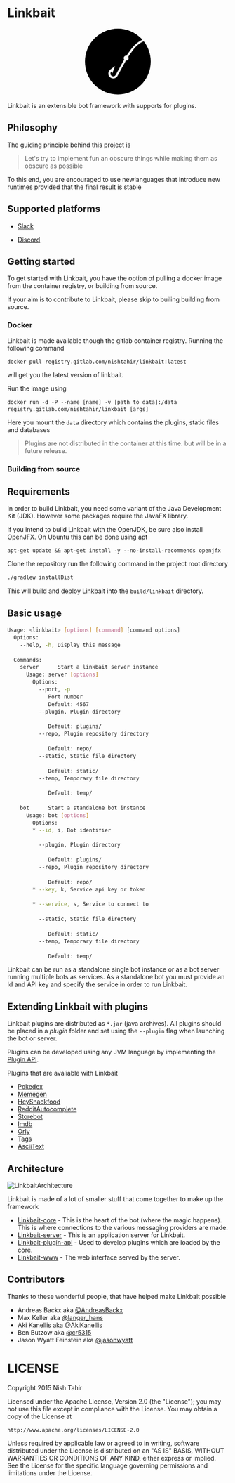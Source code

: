 
# Linkbait

<p align="center">
    <img width="150px" height="150px" style="border-radius:50%" src="./artwork/logo.png"/>
</p>


Linkbait is an extensible bot framework with supports for plugins.

## Philosophy

The guiding principle behind this project is 

> Let's try to implement fun an obscure things while making them as obscure as possible

To this end, you are encouraged to use newlanguages that introduce new runtimes provided 
that the final result is stable

## Supported platforms

* [Slack](https://slack.com/)

* [Discord](https://discordapp.com/)

## Getting started

To get started with Linkbait, you have the option of pulling a docker image from the
container registry, or building from source.

If your aim is to contribute to Linkbait, please skip to builing building from source.

### Docker

Linkbait is made available though the gitlab container registry. Running the following command

```
docker pull registry.gitlab.com/nishtahir/linkbait:latest
```
will get you the latest version of linkbait.

Run the image using

```
docker run -d -P --name [name] -v [path to data]:/data registry.gitlab.com/nishtahir/linkbait [args] 
```

Here you mount the `data` directory which contains the plugins, static files and databases

> Plugins are not distributed in the container at this time. but will be in a future release.

### Building from source

## Requirements

In order to build Linkbait, you need some variant of the Java Development Kit (JDK). However some packages require
the JavaFX library.

If you intend to build Linkbait with the OpenJDK, be sure also install OpenJFX. On Ubuntu this can be done using apt

```
apt-get update && apt-get install -y --no-install-recommends openjfx
```

Clone the repository run the following command in the project root directory

``` sh
./gradlew installDist
```

This will build and deploy Linkbait into the `build/linkbait` directory.

## Basic usage

``` sh
Usage: <linkbait> [options] [command] [command options]
  Options:
    --help, -h, Display this message

  Commands:
    server      Start a linkbait server instance
      Usage: server [options]
        Options:
          --port, -p
             Port number
             Default: 4567
          --plugin, Plugin directory

             Default: plugins/
          --repo, Plugin repository directory

             Default: repo/
          --static, Static file directory

             Default: static/
          --temp, Temporary file directory

             Default: temp/

    bot      Start a standalone bot instance
      Usage: bot [options]
        Options:
        * --id, i, Bot identifier

          --plugin, Plugin directory

             Default: plugins/
          --repo, Plugin repository directory

             Default: repo/
        * --key, k, Service api key or token

        * --service, s, Service to connect to

          --static, Static file directory

             Default: static/
          --temp, Temporary file directory

             Default: temp/
```

Linkbait can be run as a standalone single bot instance or as a bot server
running multiple bots as services. As a standalone bot you must provide an Id and
API key and specify the service in order to run Linkbait.

## Extending Linkbait with plugins

Linkbait plugins are distributed as `*.jar` (java archives). All plugins should be placed
in a *plugin* folder and set using the `--plugin` flag when launching the bot or server.

Plugins can be developed using any JVM language by implementing the [Plugin API](https://gitlab.com/nishtahir/linkbait/tree/master/linkbait-plugin-api).

Plugins that are avaliable with Linkbait

* [Pokedex](https://gitlab.com/nishtahir/linkbait/tree/master/linkbait-plugins/plugin-pokedex)
* [Memegen](https://gitlab.com/nishtahir/linkbait/tree/master/linkbait-plugins/plugin-memegen)
* [HeySnackfood](https://gitlab.com/nishtahir/linkbait/tree/master/linkbait-plugins/plugin-hey-snackfood)
* [RedditAutocomplete](https://gitlab.com/nishtahir/linkbait/tree/master/linkbait-plugins/plugin-reddit-autocomplete)
* [Storebot](https://gitlab.com/nishtahir/linkbait/tree/master/linkbait-plugins/plugin-reddit-autocomplete)
* [Imdb](https://gitlab.com/nishtahir/linkbait/tree/master/linkbait-plugins/plugin-imdb)
* [Orly](https://gitlab.com/nishtahir/linkbait/tree/master/linkbait-plugins/plugin-orly)
* [Tags](https://gitlab.com/nishtahir/linkbait/tree/master/linkbait-plugins/plugin-tags) 
* [AsciiText](https://gitlab.com/nishtahir/linkbait/tree/master/linkbait-plugins/plugin-asciitext)

## Architecture

![LinkbaitArchitecture](./artwork/LinkbaitArchitecture.png)

Linkbait is made of a lot of smaller stuff that come together to make up the framework

* [Linkbait-core](https://gitlab.com/nishtahir/linkbait/tree/master/linkbait-core) - This is the heart of the bot (where the magic happens). This is where
connections to the various messaging providers are made.
* [Linkbait-server](https://gitlab.com/nishtahir/linkbait/tree/master/linkbait-server) - This is an application server for Linkbait.
* [Linkbait-plugin-api](https://gitlab.com/nishtahir/linkbait/tree/master/linkbait-plugin-api) - Used to develop plugins which are loaded by the core.
* [Linkbait-www](https://gitlab.com/nishtahir/linkbait/tree/master/linkbait-www) - The web interface served by the server.

## Contributors

Thanks to these wonderful people, that have helped make Linkbait possible

* Andreas Backx aka [@AndreasBackx](https://twitter.com/AndreasBackx)
* Max Keller aka [@langer_hans](https://twitter.com/langer_hans)
* Aki Kanellis aka [@AkiKanellis](https://twitter.com/AkiKanellis)
* Ben Butzow aka [@cr5315](https://twitter.com/cr5315)
* Jason Wyatt Feinstein aka [@jasonwyatt](twitter.com/jasonwyatt)

LICENSE
=======

Copyright 2015 Nish Tahir

Licensed under the Apache License, Version 2.0 (the "License");
you may not use this file except in compliance with the License.
You may obtain a copy of the License at

    http://www.apache.org/licenses/LICENSE-2.0

Unless required by applicable law or agreed to in writing, software
distributed under the License is distributed on an "AS IS" BASIS,
WITHOUT WARRANTIES OR CONDITIONS OF ANY KIND, either express or implied.
See the License for the specific language governing permissions and
limitations under the License.
